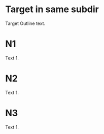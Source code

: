 # Target in same subdir <!-- Metadata: type: Outline; created: 2018-05-21 11:19:44; reads: 9; read: 2018-05-21 11:40:57; revision: 9; modified: 2018-05-21 11:40:57; importance: 0/5; urgency: 0/5; -->
Target Outline text.

# N1 <!-- Metadata: type: Note; created: 2018-05-21 11:19:44; reads: 4; read: 2018-05-21 11:40:47; revision: 2; modified: 2018-05-21 11:40:47; -->
Text 1.

# N2 <!-- Metadata: type: Note; created: 2018-05-21 11:19:44; reads: 4; read: 2018-05-21 11:40:52; revision: 2; modified: 2018-05-21 11:40:52; -->
Text 1.

# N3 <!-- Metadata: type: Note; created: 2018-05-21 11:19:44; reads: 3; read: 2018-05-21 11:40:57; revision: 2; modified: 2018-05-21 11:40:57; -->
Text 1.
